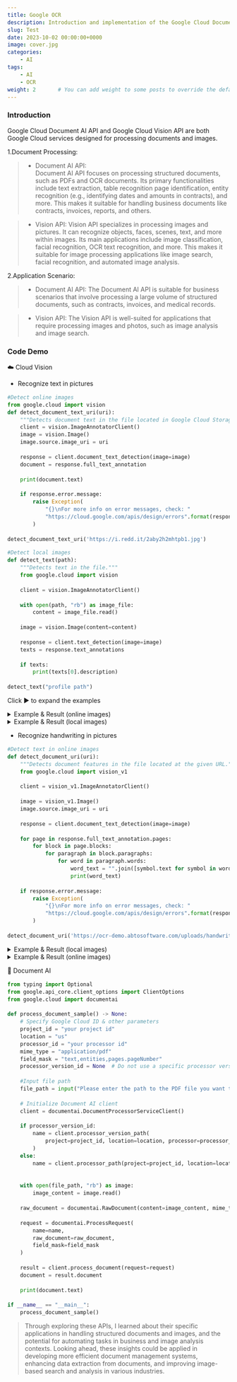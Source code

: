 ```yaml
---
title: Google OCR
description: Introduction and implementation of the Google Cloud Document AI API and the Google Cloud Vision API.
slug: Test
date: 2023-10-02 00:00:00+0000
image: cover.jpg
categories:
    - AI
tags:
    - AI
    - OCR
weight: 2       # You can add weight to some posts to override the default sorting (date descending)
---
```


### Introduction

Google Cloud Document AI API and Google Cloud Vision API are both Google Cloud services designed for processing documents and images.


1.Document Processing:

> * Document AI API:  
> Document AI API focuses on processing structured documents, such as PDFs and OCR 
> documents. Its primary functionalities include text extraction, table recognition
> page identification, entity recognition (e.g., identifying dates and amounts in 
> contracts), and more. This makes it suitable for handling business documents like
> contracts, invoices, reports, and others.

> * Vision API:
> Vision API specializes in processing images and pictures. It can recognize 
> objects, faces, scenes, text, and more within images. Its main applications 
> include image classification, facial recognition, OCR text recognition, and more.
> This makes it suitable for image processing applications like image search, facial
> recognition, and automated image analysis.
 
2.Application Scenario:
> * Document AI API: 
> The Document AI API is suitable for business scenarios that involve processing a 
> large volume of structured documents, such as contracts, invoices, and medical 
> records.

> * Vision API: 
> The Vision API is well-suited for applications that require processing images and
> photos, such as image analysis and image search.


### Code Demo

☁️ Cloud Vision
*  Recognize text in pictures
```python
#Detect online images
from google.cloud import vision
def detect_document_text_uri(uri):
    """Detects document text in the file located in Google Cloud Storage or on the Web."""
    client = vision.ImageAnnotatorClient()
    image = vision.Image()
    image.source.image_uri = uri

    response = client.document_text_detection(image=image)
    document = response.full_text_annotation
    
    print(document.text)

    if response.error.message:
        raise Exception(
            "{}\nFor more info on error messages, check: "
            "https://cloud.google.com/apis/design/errors".format(response.error.message)
        )

detect_document_text_uri('https://i.redd.it/2aby2h2mhtpb1.jpg')
```


```python
#Detect local images
def detect_text(path):
    """Detects text in the file."""
    from google.cloud import vision

    client = vision.ImageAnnotatorClient()

    with open(path, "rb") as image_file:
        content = image_file.read()

    image = vision.Image(content=content)

    response = client.text_detection(image=image)
    texts = response.text_annotations
    
    if texts:
        print(texts[0].description)

detect_text("profile path")
```

Click ▶ to expand the examples
<details>
<summary>Example & Result (online images)</summary>

![input file](1.png) ![result](2.png)

</details>

<details>
<summary>Example & Result (local images)</summary>

![input file](3.jpeg) ![result](4.png)

</details>

*  Recognize handwriting in pictures

```python
#Detect text in online images
def detect_document_uri(uri):
    """Detects document features in the file located at the given URL."""
    from google.cloud import vision_v1

    client = vision_v1.ImageAnnotatorClient()

    image = vision_v1.Image()
    image.source.image_uri = uri

    response = client.document_text_detection(image=image)

    for page in response.full_text_annotation.pages:
        for block in page.blocks:
            for paragraph in block.paragraphs:
                for word in paragraph.words:
                    word_text = "".join([symbol.text for symbol in word.symbols])
                    print(word_text)

    if response.error.message:
        raise Exception(
            "{}\nFor more info on error messages, check: "
            "https://cloud.google.com/apis/design/errors".format(response.error.message)
        )

detect_document_uri('https://ocr-demo.abtosoftware.com/uploads/handwritten3.jpg')
```

<details>
<summary>Example & Result (local images)</summary>

![input file](5.png) ![result](6.png)

</details>

<details>
<summary>Example & Result (online images)</summary>

![input file](7.png) ![result](8.png)

</details>


📃 Document AI
```python
from typing import Optional
from google.api_core.client_options import ClientOptions
from google.cloud import documentai

def process_document_sample() -> None:
    # Specify Google Cloud ID & other parameters
    project_id = "your project id"
    location = "us"
    processor_id = "your processor id"
    mime_type = "application/pdf"
    field_mask = "text,entities,pages.pageNumber"  
    processor_version_id = None  # Do not use a specific processor version

    #Input file path
    file_path = input("Please enter the path to the PDF file you want to process: ")

    # Initialize Document AI client
    client = documentai.DocumentProcessorServiceClient()

    if processor_version_id:
        name = client.processor_version_path(
            project=project_id, location=location, processor=processor_id, processor_version=processor_version_id
        )
    else:
        name = client.processor_path(project=project_id, location=location, processor=processor_id)

    
    with open(file_path, "rb") as image:
        image_content = image.read()
    
    raw_document = documentai.RawDocument(content=image_content, mime_type=mime_type)

    request = documentai.ProcessRequest(
        name=name,
        raw_document=raw_document,
        field_mask=field_mask
    )

    result = client.process_document(request=request)
    document = result.document

    print(document.text)

if __name__ == "__main__":
    process_document_sample()
```



> Through exploring these APIs, I learned about their 
> specific applications in handling structured documents and images, and the 
> potential for automating tasks in business and image analysis contexts. 
> Looking ahead, these insights could be applied in developing more efficient 
> document management systems, enhancing data extraction from documents, and 
> improving image-based search and analysis in various industries.


